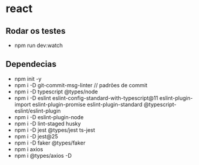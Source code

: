 # react

## Rodar os testes
- npm run dev:watch
## Dependecias

- npm init -y
- npm i -D git-commit-msg-linter // padrões de commit
- npm i -D typescript @types/node
- npm i -D eslint eslint-config-standard-with-typescript@11 eslint-plugin-import eslint-plugin-promise eslint-plugin-standard @typescript-eslint/eslint-plugin
- npm i -D eslint-plugin-node
- npm i -D lint-staged husky
- npm i -D jest @types/jest ts-jest
- npm i -D jest@25
- npm i -D faker @types/faker
- npm i axios
- npm i @types/axios -D
